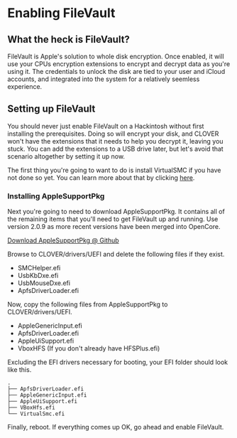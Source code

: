 # Enabling FileVault

## What the heck is FileVault?

FileVault is Apple's solution to whole disk encryption.  Once enabled, it will use your CPUs encryption extensions to encrypt and decrypt data as you're using it.  The credentials to unlock the disk are tied to your user and iCloud accounts, and integrated into the system for a relatively seemless experience.

## Setting up FileVault

You should never just enable FileVault on a Hackintosh without first installing the prerequisites. Doing so will encrypt your disk, and CLOVER won't have the extensions that it needs to help you decrypt it, leaving you stuck.  You can add the extensions to a USB drive later, but let's avoid that scenario altogether by setting it up now.

The first thing you're going to want to do is install VirtualSMC if you have not done so yet.  You can learn more about that by clicking [here](https://fewt.gitbook.io/laptopguide/improving-system-management#about-virtualsmc).

### Installing AppleSupportPkg

Next you're going to need to download AppleSupportPkg.  It contains all of the remaining items that you'll need to get FileVault up and running.  Use version 2.0.9 as more recent versions have been merged into OpenCore.

[Download AppleSupportPkg @ Github](https://github.com/acidanthera/AppleSupportPkg)

Browse to CLOVER/drivers/UEFI and delete the following files if they exist.

* SMCHelper.efi
* UsbKbDxe.efi
* UsbMouseDxe.efi
* ApfsDriverLoader.efi

Now, copy the following files from AppleSupportPkg to CLOVER/drivers/UEFI.

* AppleGenericInput.efi
* ApfsDriverLoader.efi
* AppleUiSupport.efi
* VboxHFS \(If you don't already have HFSPlus.efi\)

Excluding the EFI drivers necessary for booting, your EFI folder should look like this.

```text
.
├── ApfsDriverLoader.efi
├── AppleGenericInput.efi
├── AppleUiSupport.efi
├── VBoxHfs.efi
└── VirtualSmc.efi
```

Finally, reboot.  If everything comes up OK, go ahead and enable FileVault.


